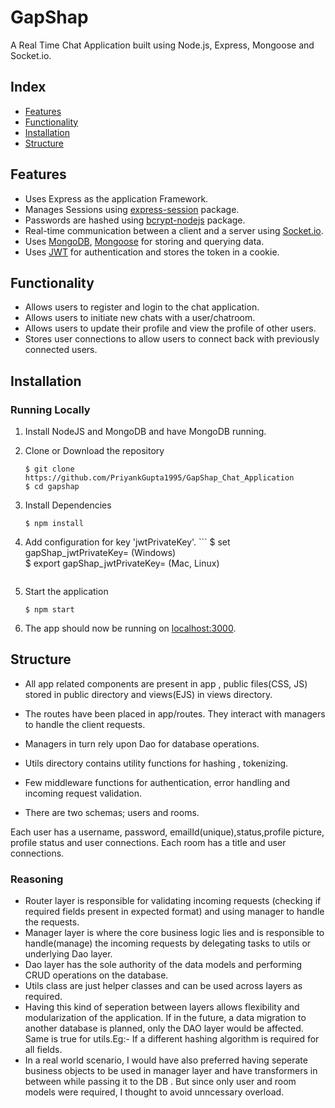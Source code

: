 # GapShap

A Real Time Chat Application built using Node.js, Express, Mongoose and Socket.io.

## Index
+ [Features](#features)
+ [Functionality](#features)
+ [Installation](#installation)
+ [Structure](#Structure)

## Features<a name="features"></a>
+ Uses Express as the application Framework.
+ Manages Sessions using [express-session](https://github.com/expressjs/session) package.
+ Passwords are hashed using [bcrypt-nodejs](https://github.com/shaneGirish/bcrypt-nodejs) package.
+ Real-time communication between a client and a server using [Socket.io](https://github.com/socketio/socket.io).
+ Uses [MongoDB](https://github.com/mongodb/mongo), [Mongoose](https://github.com/Automattic/mongoose) for storing and querying data.
+ Uses [JWT](https://jwt.io/) for authentication and stores the token in a cookie.

## Functionality<a name="features"></a>
+ Allows users to register and login to the chat application.
+ Allows users to initiate new chats with a user/chatroom.
+ Allows users to update their profile and view the profile of other users.
+ Stores user connections to allow users to connect back with previously connected users.

## Installation<a name="installation"></a>
### Running Locally

1. Install NodeJS and MongoDB and have MongoDB running.

2. Clone or Download the repository

	```
	$ git clone https://github.com/PriyankGupta1995/GapShap_Chat_Application
	$ cd gapshap
	```
3. Install Dependencies

	```
	$ npm install
	```
4. Add configuration for key 'jwtPrivateKey'.
        ```
	$ set gapShap_jwtPrivateKey=<secretKey> (Windows)        
	$ export gapShap_jwtPrivateKey=<secretKey> (Mac, Linux)
	```

5. Start the application

	```
	$ npm start
	```
6. The app should now be running on [localhost:3000](http://localhost:3000/).

## Structure<a name="Structure"></a>

+ All app related components are present in app , public files(CSS, JS) stored in public directory and views(EJS) in views directory.
+ The routes have been placed in app/routes. They interact with managers to handle the client requests. 
+ Managers in turn rely upon Dao for database operations.
+ Utils directory contains utility functions for hashing , tokenizing.
+ Few middleware functions for authentication, error handling and incoming request validation.

+ There are two schemas; users and rooms. 

Each user has a username, password, emailId(unique),status,profile picture, profile status and user connections.
Each room has a title and user connections. 

### Reasoning 

+ Router layer is responsible for validating incoming requests (checking if required fields present in expected format) and using manager to 
handle the requests. 
+ Manager layer is where the core business logic lies and is responsible to handle(manage) the incoming requests by delegating tasks to utils or underlying Dao layer.
+ Dao layer has the sole authority of the data models and performing CRUD operations on the database.
+ Utils class are just helper classes and can be used across layers as required.
+ Having this kind of seperation between layers allows flexibility and modularization of the application. If in the future, a data migration to another database is 
planned, only the DAO layer would be affected. Same is true for utils.Eg:- If a different hashing algorithm is required for all fields.
+ In a real world scenario, I would have also preferred having seperate business objects to be used in manager layer and have transformers in between while passing it to the DB 
. But since only user and room models were required, I thought to avoid unncessary overload.


 
